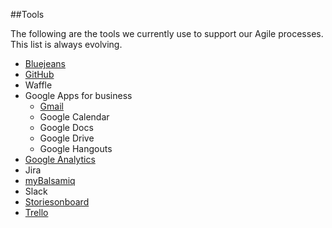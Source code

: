 ##Tools

The following are the tools we currently use to support our Agile processes. This list is always evolving.

- [Bluejeans](bluejeans.md)
- [GitHub](github.md)
- Waffle
- Google Apps for business
  - [Gmail](gmail.md)
  - Google Calendar
  - Google Docs
  - Google Drive
  - Google Hangouts
- [Google Analytics](google-analytics.md)
- Jira
- [myBalsamiq](civicactions.mybalsamiq.com)
- Slack
- [Storiesonboard](storiesonboard.com)
- [Trello](Trello.com)
